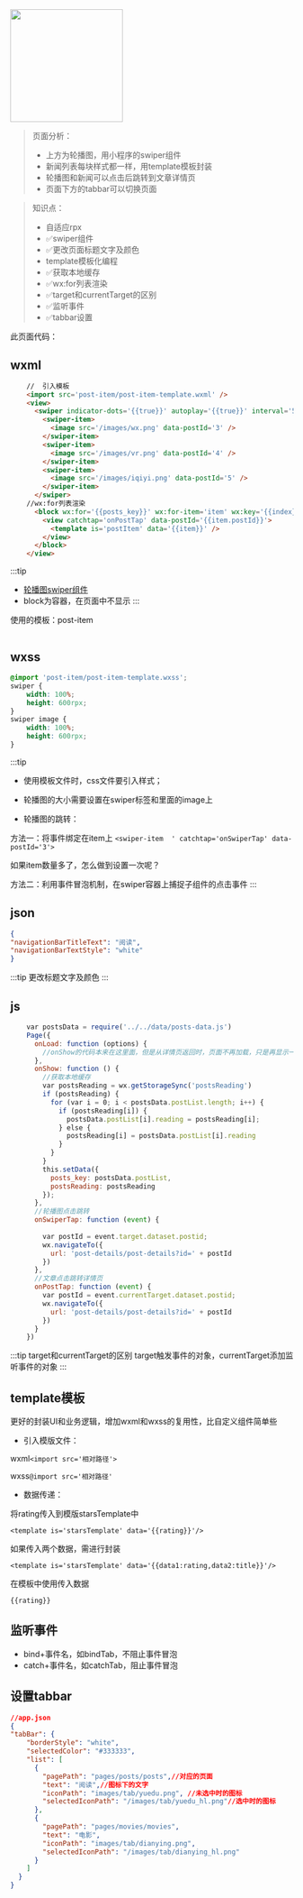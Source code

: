 <img src="/pro/weixin/页面2.png" width="200px" />

> 页面分析：
> - 上方为轮播图，用小程序的swiper组件
> - 新闻列表每块样式都一样，用template模板封装
> - 轮播图和新闻可以点击后跳转到文章详情页
> - 页面下方的tabbar可以切换页面


> 知识点：
> - 自适应rpx
> - ✅swiper组件
> - ✅更改页面标题文字及颜色
> - template模板化编程
> - ✅获取本地缓存
> - ✅wx:for列表渲染
> - ✅target和currentTarget的区别
> - ✅监听事件
> - ✅tabbar设置

此页面代码：

## wxml
```html
	//	引入模板
 	<import src='post-item/post-item-template.wxml' />
	<view>
	  <swiper indicator-dots='{{true}}' autoplay='{{true}}' interval='5000' catchtap='onSwiperTap'>
	    <swiper-item>
	      <image src='/images/wx.png' data-postId='3' />
	    </swiper-item>
	    <swiper-item>
	      <image src='/images/vr.png' data-postId='4' />
	    </swiper-item>
	    <swiper-item>
	      <image src='/images/iqiyi.png' data-postId='5' />
	    </swiper-item>
	  </swiper>
	//wx:for列表渲染
	  <block wx:for='{{posts_key}}' wx:for-item='item' wx:key='{{index}}'>
	    <view catchtap='onPostTap' data-postId='{{item.postId}}'>
	      <template is='postItem' data='{{item}}' />
	    </view>
	  </block>
	</view>
```
:::tip
- [轮播图swiper组件](https://developers.weixin.qq.com/miniprogram/dev/component/swiper.html)
- block为容器，在页面中不显示
:::

使用的模板：post-item
```html
```

## wxss
```css
@import 'post-item/post-item-template.wxss';
swiper {
	width: 100%;
	height: 600rpx;
}
swiper image {
	width: 100%;
	height: 600rpx;
}

```
:::tip
- 使用模板文件时，css文件要引入样式；

- 轮播图的大小需要设置在swiper标签和里面的image上

- 轮播图的跳转：

方法一：将事件绑定在item上
```<swiper-item  ' catchtap='onSwiperTap' data-postId='3'>```

如果item数量多了，怎么做到设置一次呢？

方法二：利用事件冒泡机制，在swiper容器上捕捉子组件的点击事件
:::

## json
```json
{
"navigationBarTitleText": "阅读",
"navigationBarTextStyle": "white"
}
```
:::tip
更改标题文字及颜色
:::

## js
```js
	var postsData = require('../../data/posts-data.js')
	Page({
	  onLoad: function (options) {
	    //onShow的代码本来在这里面，但是从详情页返回时，页面不再加载，只是再显示一次而已
	  },
	  onShow: function () {
	    //获取本地缓存
	    var postsReading = wx.getStorageSync('postsReading')
	    if (postsReading) {
	      for (var i = 0; i < postsData.postList.length; i++) {
	        if (postsReading[i]) {
	          postsData.postList[i].reading = postsReading[i];
	        } else {
	          postsReading[i] = postsData.postList[i].reading
	        }
	      }
	    }
	    this.setData({
	      posts_key: postsData.postList,
	      postsReading: postsReading
	    });
	  },
	  //轮播图点击跳转
	  onSwiperTap: function (event) {
	    
	    var postId = event.target.dataset.postid;
	    wx.navigateTo({
	      url: 'post-details/post-details?id=' + postId
	    })
	  },
	  //文章点击跳转详情页
	  onPostTap: function (event) {
	    var postId = event.currentTarget.dataset.postid;
	    wx.navigateTo({
	      url: 'post-details/post-details?id=' + postId
	    })
	  }
	})
```
:::tip
target和currentTarget的区别
target触发事件的对象，currentTarget添加监听事件的对象
:::

## template模板
更好的封装UI和业务逻辑，增加wxml和wxss的复用性，比自定义组件简单些
	
- 引入模版文件：

wxml```<import src='相对路径'>```

wxss```@import src='相对路径'```
	
- 数据传递：

将rating传入到模版starsTemplate中
```
<template is='starsTemplate' data='{{rating}}'/>
```

如果传入两个数据，需进行封装
```
<template is='starsTemplate' data='{{data1:rating,data2:title}}'/>
```

在模板中使用传入数据
```
{{rating}}
```
	
		
## 监听事件
- bind+事件名，如bindTab，不阻止事件冒泡
- catch+事件名，如catchTab，阻止事件冒泡

## 设置tabbar
```json
//app.json
{
"tabBar": {
    "borderStyle": "white",
    "selectedColor": "#333333",
    "list": [
      {
        "pagePath": "pages/posts/posts",//对应的页面
        "text": "阅读",//图标下的文字
        "iconPath": "images/tab/yuedu.png", //未选中时的图标
        "selectedIconPath": "/images/tab/yuedu_hl.png"//选中时的图标
      },
      {
        "pagePath": "pages/movies/movies",
        "text": "电影",
        "iconPath": "images/tab/dianying.png",
        "selectedIconPath": "/images/tab/dianying_hl.png"
      }
    ]
  }
}
```